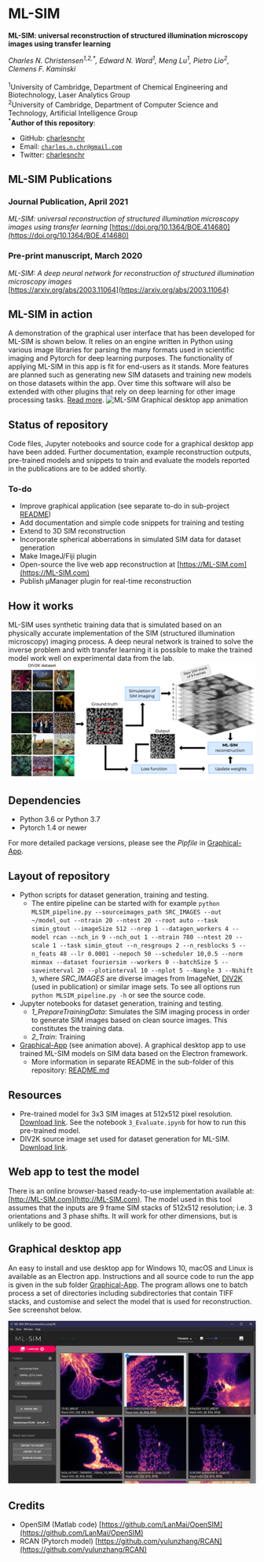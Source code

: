 # ML-SIM

**ML-SIM: universal reconstruction of structured illumination microscopy images using transfer learning**

_Charles N. Christensen<sup>1,2,*</sup>, Edward N. Ward<sup>1</sup>, Meng Lu<sup>1</sup>, Pietro Lio<sup>2</sup>, Clemens F. Kaminski_</br></br>
<sup>1</sup>University of Cambridge, Department of Chemical Engineering and Biotechnology, Laser Analytics Group</br>
<sup>2</sup>University of Cambridge, Department of Computer Science and Technology, Artificial Intelligence Group</br>
<sup> *</sup>**Author of this repository**:
- GitHub: [charlesnchr](http://github.com/charlesnchr)
- Email: <code>charles.n.chr@gmail.com</code>
- Twitter: [charlesnchr](https://twitter.com/charlesnchr)


## ML-SIM Publications
### Journal Publication, April 2021
*ML-SIM: universal reconstruction of structured illumination microscopy images using transfer learning*
  [https://doi.org/10.1364/BOE.414680](https://doi.org/10.1364/BOE.414680)

### Pre-print manuscript, March 2020
*ML-SIM: A deep neural network for reconstruction of structured illumination microscopy images*  
[https://arxiv.org/abs/2003.11064](https://arxiv.org/abs/2003.11064)


## ML-SIM in action
A demonstration of the graphical user interface that has been developed for ML-SIM is shown below. It relies on an engine written in Python using various image libraries for parsing the many formats used in scientific  imaging and Pytorch for deep learning purposes. The functionality of applying ML-SIM in this app is fit for end-users as it stands. More features are planned such as generating new SIM datasets and training new models on those datasets within the app. Over time this software will also be extended with other plugins that rely on deep learning for other image processing tasks. [Read more](#Graphical-desktop-app).
![ML-SIM Graphical desktop app animation](fig/ML-SIM.gif)


## Status of repository
Code files, Jupyter notebooks and source code for a graphical desktop app have been added. Further documentation, example reconstruction outputs, pre-trained models and snippets to train and evaluate the models reported in the publications are to be added shortly. 

### To-do
- Improve graphical application (see separate to-do in sub-project [README](https://github.com/charlesnchr/ML-SIM/tree/master/Graphical-App))
- Add documentation and simple code snippets for training and testing 
- Extend to 3D SIM reconstruction
- Incorporate spherical abberrations in simulated SIM data for dataset generation
- Make ImageJ/Fiji plugin
- Open-source the live web app reconstruction at [https://ML-SIM.com](https://ML-SIM.com) 
- Publish µManager plugin for real-time reconstruction 


## How it works
ML-SIM uses synthetic training data that is simulated based on an physically accurate implementation of the SIM (structured illumination microscopy) imaging process. A deep neural network is trained to solve the inverse problem and with transfer learning it is possible to make the trained model work well on experimental data from the lab.   
![Pipeline depiction of ML-SIM](fig/pipeline.png)



## Dependencies
- Python 3.6 or Python 3.7
- Pytorch 1.4 or newer

For more detailed package versions, please see the *Pipfile* in [Graphical-App](https://github.com/charlesnchr/ML-SIM/tree/master/Graphical-App).


## Layout of repository
- Python scripts for dataset generation, training and testing. 
  - The entire pipeline can be started with for example `python MLSIM_pipeline.py --sourceimages_path SRC_IMAGES --out ~/model_out --ntrain 20 --ntest 20 --root auto --task simin_gtout --imageSize 512 --nrep 1 --datagen_workers 4 --model rcan --nch_in 9 --nch_out 1 --ntrain 780 --ntest 20 --scale 1 --task simin_gtout --n_resgroups 2 --n_resblocks 5 --n_feats 48 --lr 0.0001 --nepoch 50 --scheduler 10,0.5 --norm minmax --dataset fouriersim --workers 0 --batchSize 5 --saveinterval 20 --plotinterval 10 --nplot 5 --Nangle 3 --Nshift 3`, where *SRC_IMAGES* are diverse images from ImageNet, [DIV2K](https://data.vision.ee.ethz.ch/cvl/DIV2K/) (used in publication) or similar image sets. To see all options run `python MLSIM_pipeline.py -h` or see the source code.
- Jupyter notebooks for dataset generation, training and testing.
  - _1_PrepareTrainingData_: Simulates the SIM imaging process in order to generate SIM images based on clean source images. This constitutes the training data.
  - _2_Train_: Training 
- [Graphical-App](https://github.com/charlesnchr/ML-SIM/tree/master/Graphical-App) (see animation above). A graphical desktop app to use trained ML-SIM models on SIM data based on the Electron framework.
  - More information in separate README in the sub-folder of this repository: [README.md](https://github.com/charlesnchr/ML-SIM/tree/master/Graphical-App)


## Resources
- Pre-trained model for 3x3 SIM images at 512x512 pixel resolution. [Download link](https://ml-sim.s3.eu-west-2.amazonaws.com/pdist/models/DIV2K_randomised_3x3_20200317.pth). See the notebook `3_Evaluate.ipynb` for how to run this pre-trained model.
- DIV2K source image set used for dataset generation for ML-SIM. [Download link](http://data.vision.ee.ethz.ch/cvl/DIV2K/DIV2K_train_HR.zip).


## Web app to test the model
There is an online browser-based ready-to-use implementation available at:
[http://ML-SIM.com](http://ML-SIM.com). The model used in this tool assumes that the inputs are 9 frame SIM stacks of 512x512 resolution; i.e. 3 orientations and 3 phase shifts. It will work for other dimensions, but is unlikely to be good.

## Graphical desktop app
An easy to install and use desktop app for Windows 10, macOS and Linux is available as an Electron app. Instructions and all source code to run the app is given in the sub folder [Graphical-App](https://github.com/charlesnchr/ML-SIM/tree/master/Graphical-App). The program allows one to batch process a set of directories including subdirectories that contain TIFF stacks, and customise and select the model that is used for reconstruction. See screenshot below.

<img src="fig/screenshot 20200511.jpg">


## Credits
- OpenSIM (Matlab code) [https://github.com/LanMai/OpenSIM](https://github.com/LanMai/OpenSIM)
- RCAN (Pytorch model) [https://github.com/yulunzhang/RCAN](https://github.com/yulunzhang/RCAN)
